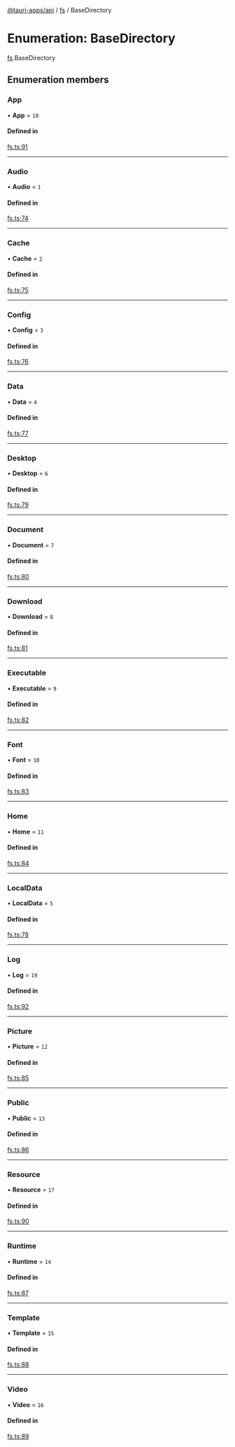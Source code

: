 [@tauri-apps/api](../README.md) / [fs](../modules/fs.md) / BaseDirectory

# Enumeration: BaseDirectory

[fs](../modules/fs.md).BaseDirectory

## Enumeration members

### App

• **App** = `18`

#### Defined in

[fs.ts:91](https://github.com/tauri-apps/tauri/blob/bf05c3a/tooling/api/src/fs.ts#L91)

___

### Audio

• **Audio** = `1`

#### Defined in

[fs.ts:74](https://github.com/tauri-apps/tauri/blob/bf05c3a/tooling/api/src/fs.ts#L74)

___

### Cache

• **Cache** = `2`

#### Defined in

[fs.ts:75](https://github.com/tauri-apps/tauri/blob/bf05c3a/tooling/api/src/fs.ts#L75)

___

### Config

• **Config** = `3`

#### Defined in

[fs.ts:76](https://github.com/tauri-apps/tauri/blob/bf05c3a/tooling/api/src/fs.ts#L76)

___

### Data

• **Data** = `4`

#### Defined in

[fs.ts:77](https://github.com/tauri-apps/tauri/blob/bf05c3a/tooling/api/src/fs.ts#L77)

___

### Desktop

• **Desktop** = `6`

#### Defined in

[fs.ts:79](https://github.com/tauri-apps/tauri/blob/bf05c3a/tooling/api/src/fs.ts#L79)

___

### Document

• **Document** = `7`

#### Defined in

[fs.ts:80](https://github.com/tauri-apps/tauri/blob/bf05c3a/tooling/api/src/fs.ts#L80)

___

### Download

• **Download** = `8`

#### Defined in

[fs.ts:81](https://github.com/tauri-apps/tauri/blob/bf05c3a/tooling/api/src/fs.ts#L81)

___

### Executable

• **Executable** = `9`

#### Defined in

[fs.ts:82](https://github.com/tauri-apps/tauri/blob/bf05c3a/tooling/api/src/fs.ts#L82)

___

### Font

• **Font** = `10`

#### Defined in

[fs.ts:83](https://github.com/tauri-apps/tauri/blob/bf05c3a/tooling/api/src/fs.ts#L83)

___

### Home

• **Home** = `11`

#### Defined in

[fs.ts:84](https://github.com/tauri-apps/tauri/blob/bf05c3a/tooling/api/src/fs.ts#L84)

___

### LocalData

• **LocalData** = `5`

#### Defined in

[fs.ts:78](https://github.com/tauri-apps/tauri/blob/bf05c3a/tooling/api/src/fs.ts#L78)

___

### Log

• **Log** = `19`

#### Defined in

[fs.ts:92](https://github.com/tauri-apps/tauri/blob/bf05c3a/tooling/api/src/fs.ts#L92)

___

### Picture

• **Picture** = `12`

#### Defined in

[fs.ts:85](https://github.com/tauri-apps/tauri/blob/bf05c3a/tooling/api/src/fs.ts#L85)

___

### Public

• **Public** = `13`

#### Defined in

[fs.ts:86](https://github.com/tauri-apps/tauri/blob/bf05c3a/tooling/api/src/fs.ts#L86)

___

### Resource

• **Resource** = `17`

#### Defined in

[fs.ts:90](https://github.com/tauri-apps/tauri/blob/bf05c3a/tooling/api/src/fs.ts#L90)

___

### Runtime

• **Runtime** = `14`

#### Defined in

[fs.ts:87](https://github.com/tauri-apps/tauri/blob/bf05c3a/tooling/api/src/fs.ts#L87)

___

### Template

• **Template** = `15`

#### Defined in

[fs.ts:88](https://github.com/tauri-apps/tauri/blob/bf05c3a/tooling/api/src/fs.ts#L88)

___

### Video

• **Video** = `16`

#### Defined in

[fs.ts:89](https://github.com/tauri-apps/tauri/blob/bf05c3a/tooling/api/src/fs.ts#L89)
